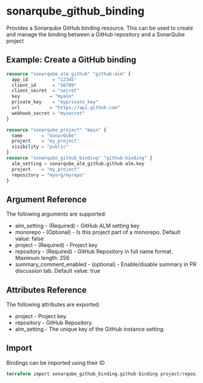 # sonarqube_github_binding

Provides a Sonarqube GitHub binding resource. This can be used to create and manage the binding between a
GitHub repository and a SonarQube project

## Example: Create a GitHub binding

```terraform
resource "sonarqube_alm_github" "github-alm" {
  app_id         = "12345"
  client_id      = "56789"
  client_secret  = "secret"
  key           = "myalm"
  private_key    = "myprivate_key"
  url           = "https://api.github.com"
  webhook_secret = "mysecret"
}

resource "sonarqube_project" "main" {
  name       = "SonarQube"
  project    = "my_project"
  visibility = "public"
}
resource "sonarqube_github_binding" "github-binding" {
  alm_setting = sonarqube_alm_github.github-alm.key
  project    = "my_project"
  repository = "myorg/myrepo"
}
```

## Argument Reference

The following arguments are supported:

- alm_setting - (Required) - GitHub ALM setting key
- monorepo - (Optional) - Is this project part of a monorepo. Default value: false
- project - (Required) - Project key
- repository - (Required) - GitHub Repository in full name format. Maximum length: 256
- summary_comment_enabled - (optional) - Enable/disable summary in PR discussion tab. Default value: true

## Attributes Reference

The following attributes are exported:

- project - Project key.
- repository - GitHub Repository.
- alm_setting - The unique key of the GitHub instance setting.

## Import

Bindings can be imported using their ID

```terraform
terraform import sonarqube_github_binding.github-binding project/repository
```
